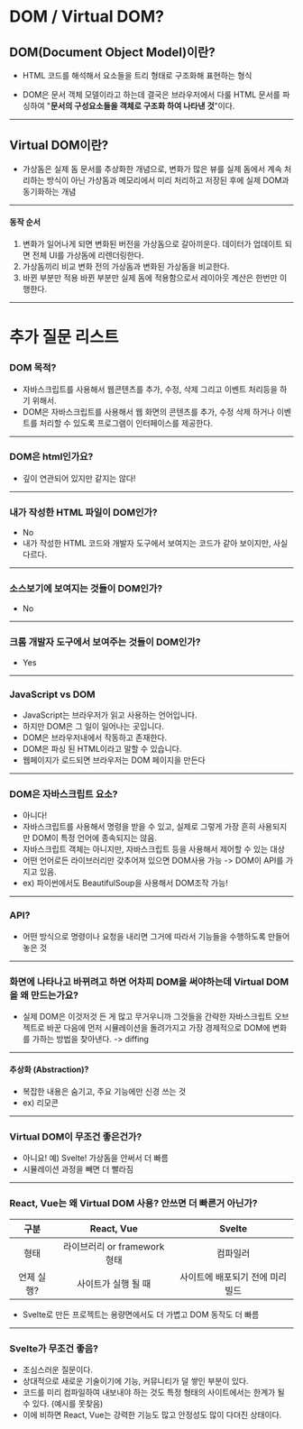 # DOM / Virtual DOM?

## DOM(Document Object Model)이란?

- HTML 코드를 해석해서 요소들을 트리 형태로 구조화해 표현하는 형식

- DOM은 문서 객체 모델이라고 하는데 결국은 브라우저에서 다룰 HTML 문서를 파싱하여 "**문서의 구성요소들을 객체로 구조화 하여 나타낸 것**"이다.

<hr/>

## Virtual DOM이란?

- 가상돔은 실제 돔 문서를 추상화한 개념으로, 변화가 많은 뷰를 실제 돔에서 계속 처리하는 방식이 아닌 가상돔과 메모리에서 미리 처리하고 저장된 후에 실제 DOM과 동기화하는 개념

<hr/>

#### 동작 순서

1. 변화가 일어나게 되면 변화된 버전을 가상돔으로 갈아끼운다.
   데이터가 업데이트 되면 전체 UI를 가상돔에 리렌더링한다.
2. 가상돔끼리 비교
   변화 전의 가상돔과 변화된 가상돔을 비교한다.
3. 바뀐 부분만 적용
   바뀐 부분만 실제 돔에 적용함으로서 레이아웃 계산은 한번만 이행한다.

<hr/>

# 추가 질문 리스트

### DOM 목적?

- 자바스크립트를 사용해서 웹콘텐츠를 추가, 수정, 삭제 그리고 이벤트 처리등을 하기 위해서.
- DOM은 자바스크립트를 사용해서 웹 화면의 콘텐츠를 추가, 수정 삭제 하거나 이벤트를 처리할 수 있도록 프로그램이 인터페이스를 제공한다.

<hr/>

### DOM은 html인가요?

- 깊이 연관되어 있지만 같지는 않다!

<hr/>

### 내가 작성한 HTML 파일이 DOM인가?

- No
- 내가 작성한 HTML 코드와 개발자 도구에서 보여지는 코드가 같아 보이지만, 사실 다르다.

<hr/>

### 소스보기에 보여지는 것들이 DOM인가?

- No

<hr/>

### 크롬 개발자 도구에서 보여주는 것들이 DOM인가?

- Yes

<hr/>

### JavaScript vs DOM

- JavaScript는 브라우저가 읽고 사용하는 언어입니다.
- 하지만 DOM은 그 일이 일어나는 곳입니다.
- DOM은 브라우저내에서 작동하고 존재한다.
- DOM은 파싱 된 HTML이라고 말할 수 있습니다.
- 웹페이지가 로드되면 브라우저는 DOM 페이지을 만든다

<hr/>

### DOM은 자바스크립트 요소?

- 아니다!
- 자바스크립트를 사용해서 명령을 받을 수 있고, 실제로 그렇게 가장 흔히 사용되지만 DOM이 특정 언어에 종속되지는 않음.
- 자바스크립트 객체는 아니지만, 자바스크립트 등을 사용해서 제어할 수 있는 대상
- 어떤 언어로든 라이브러리만 갖추어져 있으면 DOM사용 가능 -> DOM이 API를 가지고 있음.
- ex) 파이썬에서도 BeautifulSoup을 사용해서 DOM조작 가능!

<hr/>

### API?

- 어떤 방식으로 명령이나 요청을 내리면 그거에 따라서 기능들을 수행하도록 만들어 놓은 것

<hr/>

<!-- ### 9분 jquery vs React -->

### 화면에 나타나고 바뀌려고 하면 어차피 DOM을 써야하는데 Virtual DOM을 왜 만드는가요?

- 실제 DOM은 이것저것 든 게 많고 무거우니까 그것들을 간략한 자바스크립트 오브젝트로 바꾼 다음에 먼저 시뮬레이션을 돌려가지고 가장 경제적으로 DOM에 변화를 가하는 방법을 찾아낸다. -> diffing

<hr/>

#### 추상화 (Abstraction)?

- 복잡한 내용은 숨기고, 주요 기능에만 신경 쓰는 것
- ex) 리모콘

<hr/>

### Virtual DOM이 무조건 좋은건가?

- 아니요! 예) Svelte! 가상돔을 안써서 더 빠름
- 시뮬레이션 과정을 빼면 더 빨라짐

<hr/>

### React, Vue는 왜 Virtual DOM 사용? 안쓰면 더 빠른거 아닌가?

|    구분    |          React, Vue          |              Svelte              |
| :--------: | :--------------------------: | :------------------------------: |
|    형태    | 라이브러리 or framework 형태 |             컴파일러             |
| 언제 실행? |     사이트가 실행 될 때      | 사이트에 배포되기 전에 미리 빌드 |

- Svelte로 만든 프로젝트는 용량면에서도 더 가볍고 DOM 동작도 더 빠름
<hr/>

### Svelte가 무조건 좋음?

- 조심스러운 질문이다.
- 상대적으로 새로운 기술이기에 기능, 커뮤니티가 덜 쌓인 부분이 있다.
- 코드를 미리 컴파일하여 내보내야 하는 것도 특정 형태의 사이트에서는 한계가 될 수 있다. (예시를 못찾음)
- 이에 비하면 React, Vue는 강력한 기능도 많고 안정성도 많이 다뎌진 상태이다.
